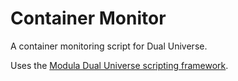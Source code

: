 # Container Monitor

A container monitoring script for Dual Universe.

Uses the [Modula Dual Universe scripting framework](https://github.com/samedicorp/modula).

